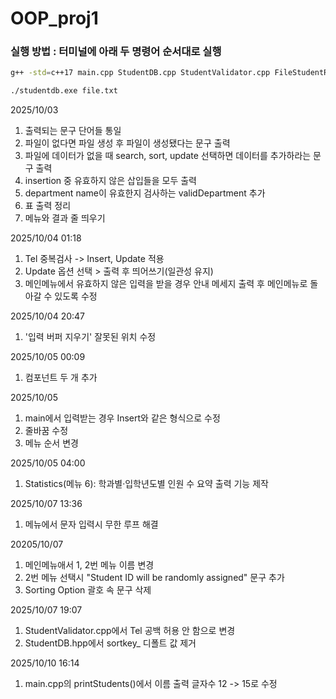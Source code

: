 # OOP_proj1

### 실행 방법 : 터미널에 아래 두 명령어 순서대로 실행 

```bash
g++ -std=c++17 main.cpp StudentDB.cpp StudentValidator.cpp FileStudentRepository.cpp -o studentdb.exe
```

```bash
./studentdb.exe file.txt
```

2025/10/03
1. 출력되는 문구 단어들 통일
2. 파일이 없다면 파일 생성 후 파일이 생성됐다는 문구 출력
3. 파일에 데이터가 없을 때 search, sort, update 선택하면 데이터를 추가하라는 문구 출력
4. insertion 중 유효하지 않은 삽입들을 모두 출력
5. department name이 유효한지 검사하는 validDepartment 추가
6. 표 출력 정리
7. 메뉴와 결과 줄 띄우기

2025/10/04 01:18
1. Tel 중복검사 -> Insert, Update 적용
2. Update 옵션 선택  > 출력 후 띄어쓰기(일관성 유지)
3. 메인메뉴에서 유효하지 않은 입력을 받을 경우 안내 메세지 출력 후 메인메뉴로 돌아갈 수 있도록 수정

2025/10/04 20:47
1. '입력 버퍼 지우기' 잘못된 위치 수정

2025/10/05 00:09 
1. 컴포넌트 두 개 추가
   
2025/10/05
1. main에서 입력받는 경우 Insert와 같은 형식으로 수정
2. 줄바꿈 수정
3. 메뉴 순서 변경

2025/10/05 04:00
1. Statistics(메뉴 6): 학과별·입학년도별 인원 수 요약 출력 기능 제작

2025/10/07 13:36
1. 메뉴에서 문자 입력시 무한 루프 해결

20205/10/07
1. 메인메뉴애서 1, 2번 메뉴 이름 변경
2. 2번 메뉴 선택시 "Student ID will be randomly assigned" 문구 추가
3. Sorting Option 괄호 속 문구 삭제

2025/10/07 19:07
1. StudentValidator.cpp에서 Tel 공백 허용 안 함으로 변경
2. StudentDB.hpp에서 sortkey_ 디폴트 값 제거

2025/10/10 16:14
1. main.cpp의 printStudents()에서 이름 출력 글자수 12 -> 15로 수정
